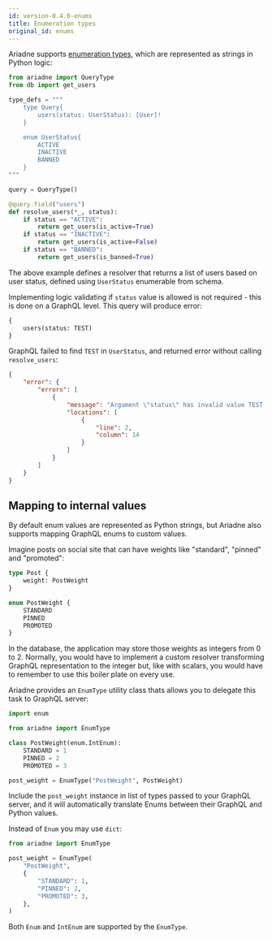 ```yaml
---
id: version-0.4.0-enums
title: Enumeration types
original_id: enums
---
```



Ariadne supports [enumeration types](https://graphql.org/learn/schema/#enumeration-types), which are represented as strings in Python logic:

```python
from ariadne import QueryType
from db import get_users

type_defs = """
    type Query{
        users(status: UserStatus): [User]!
    }

    enum UserStatus{
        ACTIVE
        INACTIVE
        BANNED
    }
"""

query = QueryType()

@query.field("users")
def resolve_users(*_, status):
    if status == "ACTIVE":
        return get_users(is_active=True)
    if status == "INACTIVE":
        return get_users(is_active=False)
    if status == "BANNED":
        return get_users(is_banned=True)
```

The above example defines a resolver that returns a list of users based on user status, defined using `UserStatus` enumerable from schema.

Implementing logic validating if `status` value is allowed is not required - this is done on a GraphQL level. This query will produce error:

```graphql
{
    users(status: TEST)
}
```

GraphQL failed to find `TEST` in `UserStatus`, and returned error without calling `resolve_users`:

```json
{
    "error": {
        "errors": [
            {
                "message": "Argument \"status\" has invalid value TEST.\nExpected type \"UserStatus\", found TEST.",
                "locations": [
                    {
                        "line": 2,
                        "column": 14
                    }
                ]
            }
        ]
    }
}
```


## Mapping to internal values

By default enum values are represented as Python strings, but Ariadne also supports mapping GraphQL enums to custom values.

Imagine posts on social site that can have weights like "standard", "pinned" and "promoted":

```graphql
type Post {
    weight: PostWeight
}

enum PostWeight {
    STANDARD
    PINNED
    PROMOTED
}
```

In the database, the application may store those weights as integers from 0 to 2. Normally, you would have to implement a custom resolver transforming GraphQL representation to the integer but, like with scalars, you would have to remember to use this boiler plate on every use.

Ariadne provides an `EnumType` utility class thats allows you to delegate this task to GraphQL server:

```python
import enum

from ariadne import EnumType

class PostWeight(enum.IntEnum):
    STANDARD = 1
    PINNED = 2
    PROMOTED = 3

post_weight = EnumType("PostWeight", PostWeight)
```

Include the `post_weight` instance in list of types passed to your GraphQL server, and it will automatically translate Enums between their GraphQL and Python values.

Instead of `Enum` you may use `dict`:

```python
from ariadne import EnumType

post_weight = EnumType(
    "PostWeight",
    {
        "STANDARD": 1,
        "PINNED": 2,
        "PROMOTED": 3,
    },
)
```

Both `Enum` and `IntEnum` are supported by the `EnumType`.

